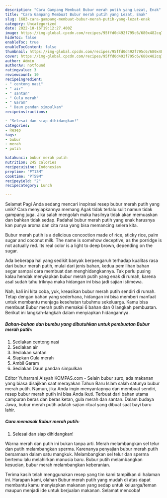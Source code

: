 ```yaml
---
description: "Cara Gampang Membuat Bubur merah putih yang Lezat, Enak"
title: "Cara Gampang Membuat Bubur merah putih yang Lezat, Enak"
slug: 1683-cara-gampang-membuat-bubur-merah-putih-yang-lezat-enak
category: Uncategorized
date: 2022-10-16T19:12:27.400Z
image: https://img-global.cpcdn.com/recipes/95ffd0d492f795c6/680x482cq70/bubur-merah-putih-foto-resep-utama.jpg
hideToc: false
enableToc: true
enableTocContent: false
thumbnail: https://img-global.cpcdn.com/recipes/95ffd0d492f795c6/680x482cq70/bubur-merah-putih-foto-resep-utama.jpg
cover: https://img-global.cpcdn.com/recipes/95ffd0d492f795c6/680x482cq70/bubur-merah-putih-foto-resep-utama.jpg
author: Admin
authorAv: notfound
ratingvalue: 3
reviewcount: 10
recipeingredient:
- " centong nasi"
- " air"
- " santan"
- " Gula merah"
- " Garam"
- " Daun pandan simpulkan"
recipeinstructions:

- "Selesai dan siap dihidangkan!"
categories:
- Resep
tags:
- bubur
- merah
- putih

katakunci: bubur merah putih 
nutrition: 245 calories
recipecuisine: Indonesian
preptime: "PT13M"
cooktime: "PT59M"
recipeyield: "2"
recipecategory: Lunch

---
```



Selamat Pagi Anda sedang mencari inspirasi resep bubur merah putih yang unik? Cara menyiapkannya memang Agak tidak terlalu sulit namun tidak gampang juga. Jika salah mengolah maka hasilnya tidak akan memuaskan dan bahkan tidak sedap. Padahal bubur merah putih yang enak harusnya kan punya aroma dan cita rasa yang bisa memancing selera kita.


Bubur merah putih is a delicious concoction made of rice, sticky rice, palm sugar and coconut milk. The name is somehow deceptive, as the porridge is not actually red. Its real color is a light to deep brown, depending on the sugar.

Ada beberapa hal yang sedikit banyak berpengaruh terhadap kualitas rasa dari bubur merah putih, mulai dari jenis bahan, kedua pemilihan bahan segar sampai cara membuat dan menghidangkannya. Tak perlu pusing kalau hendak menyiapkan bubur merah putih yang enak di rumah, karena asal sudah tahu triknya maka hidangan ini bisa jadi sajian istimewa.


Nah, kali ini kita coba, yuk, kreasikan bubur merah putih sendiri di rumah. Tetap dengan bahan yang sederhana, hidangan ini bisa memberi manfaat untuk membantu menjaga kesehatan tubuhmu sekeluarga. Kamu bisa membuat Bubur merah putih memakai 6 bahan dan 0 langkah pembuatan. Berikut ini langkah-langkah dalam menyiapkan hidangannya.

<!--inarticleads1-->

##### Bahan-bahan dan bumbu yang dibutuhkan untuk pembuatan Bubur merah putih:

1. Sediakan  centong nasi
1. Sediakan  air
1. Sediakan  santan
1. Siapkan  Gula merah
1. Ambil  Garam
1. Sediakan  Daun pandan simpulkan


Editor Yuharrani Aisyah KOMPAS.com - Selain bubur suro, ada makanan yang biasa disajikan saat merayakan Tahun Baru Islam salah satunya bubur merah putih. Namun, jika Anda ingin menyantapnya dan membuat sendiri, resep bubur merah putih ini bisa Anda ikuti. Terbuat dari bahan utama campuran beras dan beras ketan, gula merah dan santan. Dalam budaya Jawa, bubur merah putih adalah sajian ritual yang dibuat saat bayi baru lahir. 

<!--inarticleads2-->

##### Cara memasak Bubur merah putih:


1. Selesai dan siap dihidangkan!

Warna merah dan putih ini bukan tanpa arti. Merah melambangkan sel telur dan putih melambangkan sperma. Karenanya penyajian bubur merah putih bersamaan dalam satu mangkuk. Melambangkan sel telur dan sperma bertemu lalu melahirkan manusia baru. Bubur putih melambangkan kesucian, bubur merah melambangkan keberanian. 

Terima kasih telah menggunakan resep yang tim kami tampilkan di halaman ini. Harapan kami, olahan Bubur merah putih yang mudah di atas dapat membantu kamu menyiapkan makanan yang sedap untuk keluarga/teman maupun menjadi ide untuk berjualan makanan. Selamat mencoba!
